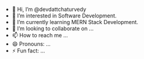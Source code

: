 - 👋 Hi, I’m @devdattchaturvedy
- 👀 I’m interested in Software Development.
- 🌱 I’m currently learning MERN Stack Development.
- 💞️ I’m looking to collaborate on ...
- 📫 How to reach me ...
- 😄 Pronouns: ...
- ⚡ Fun fact: ...

<!---
devdattchaturvedy/devdattchaturvedy is a ✨ special ✨ repository because its `README.md` (this file) appears on your GitHub profile.
You can click the Preview link to take a look at your changes.
--->
